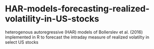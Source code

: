 # HAR-models-forecasting-realized-volatility-in-US-stocks
heterogenous autoregressive (HAR) models of Bollerslev et al. (2016) implemented in R to forecast the intraday measure of realized volatilty in select US stocks

